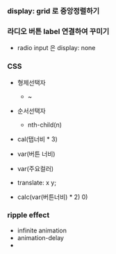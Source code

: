 
### display: grid 로 중앙정렬하기

### 라디오 버튼 label 연결하여 꾸미기
- radio input 은 display: none

### CSS
- 형제선택자
  - ~
- 순서선택자
  - nth-child(n)
- cal(탭너비 * 3)
- var(버튼 너비)
- var(주요컬러)

- translate: x y;
- calc(var(버튼너비) * 2) 0)



### ripple effect
- infinite animation
- animation-delay
- 
